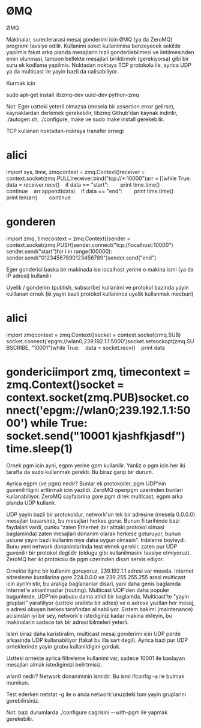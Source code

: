 # ØMQ


ØMQ




Makinalar, sureclerarasi mesaj gonderimi icin ØMQ (ya da ZeroMQ) programi tavsiye edilir. Kullanimi soket kullanimina benzeyecek sekilde yapilmis fakat arka planda mesajlarin hizli gonderilebilmesi ve iletilmesinden emin olunmasi, tampon bellekte mesajlari biriktirmek (gerekiyorsa) gibi bir suru ek kodlama yapilmis. Noktadan noktaya TCP protokolu ile, ayrica UDP ya da multicast ile yayin bazli da calisabiliyor.

Kurmak icin

sudo apt-get install libzmq-dev uuid-dev python-zmq

Not: Eger ustteki yeterli olmazsa (mesela bir assertion error gelirse), kaynaklardan derlemek gerekebilir, libzmq Github'dan kaynak indirilir, ./autogen.sh, ./configure, make ve sudo make install gerekebilir.  

TCP kullanan noktadan-noktaya transfer ornegi

# alici 
import sys, time, zmqcontext = zmq.Context()receiver = context.socket(zmq.PULL)receiver.bind("tcp://*:10000")arr = []while True:    data = receiver.recv()    if data == "start":        print time.time()        continue    arr.append(data)    if data == "end":        print time.time()        print len(arr)        continue

# gonderen
import zmq, timecontext = zmq.Context()sender = context.socket(zmq.PUSH)sender.connect("tcp://localhost:10000") sender.send("start")for i in range(100000):    sender.send("01234567890123456789")sender.send("end")

Eger gonderici baska bir makinada ise localhost yerine o makina ismi (ya da IP adresi) kullanilir. 

Uyelik / gonderim (publish, subscribe) kullanimi ve protokol bazinda yayin kulllanan ornek (ki yayin bazli protokol kullaninca uyelik kullanmak mecburi)

# alici 
import zmqcontext = zmq.Context()socket = context.socket(zmq.SUB)
socket.connect('epgm://wlan0;239.192.1.1:5000')socket.setsockopt(zmq.SUBSCRIBE, "10001")while True:    data = socket.recv()    print data

# gondericiimport zmq, timecontext = zmq.Context()socket = context.socket(zmq.PUB)socket.connect('epgm://wlan0;239.192.1.1:5000') while True:    socket.send("10001 kjashfkjasdf")    time.sleep(1)

Ornek pgm icin ayni, egpm yerine gpm kullanilir. Yanliz o pgm icin her iki tarafta da sudo kullanmak gerekti. Bu biraz garip bir durum. 

Ayrica egpm (ve pgm) nedir? Bunlar ek protokoller, pgm UDP'nin guvenilirligini arttirmak icin yazildi. ZeroMQ openpgm uzerinden bunlari kullanabiliyor. ZeroMQ sayfalarina gore pgm direk multicast, egpm arka planda UDP kullanir.

UDP yayin bazli bir protokoldur, network'un tek bir adresine (mesela 0.0.0.0) mesajlari basarsiniz, bu mesajlari herkes gorur. Bunun fi tarihinde bazi faydalari vardi, cunku 'zaten Ethernet (bir  alttaki protokol olmasi baglaminda) zaten mesajlari donanim olarak herkese goturuyor, bunun ustune yayin bazli kullanim niye daha uygun olmasin". Irdeleme boyleydi. Bunu yeni network donanimlarinda test etmek gerekir, zaten pur UDP guvenilir bir protokol degildir (oldugu gibi kullanilmasini tavsiye etmiyoruz). ZeroMQ her iki protokolu de pgm uzerinden disari servis ediyor. 

Ornekte ilginc bir kullanim goruyoruz, 239.192.1.1 adresi var mesela. Internet adresleme kurallarina gore 224.0.0.0 ve 239.255.255.255 arasi multicast icin ayrilmistir, bu araliga baglananlar disari, yani daha genis baglamda Internet'e aktarilmazlar (routing). Multicast UDP'den daha populer bugunlerde, UDP'nin pabucu dama atildi bir baglamda. Multicast'te "yayin gruplari" yaratiliyor (ustteki aralikta bir adres) ve o adrese yazilan her mesaj, o adresi okuyan herkes tarafindan alinabiliyor. Sistem bakimi (maintenance) acisindan iyi bir sey, network'e istediginiz kadar makina ekleyin, bu makinalarin sadece tek bir adresi bilmeleri yeterli.

Isleri biraz daha karistiralim, multicast mesaj gonderimi icin UDP perde arkasinda UDP kullanabiliyor (fakat bu illa sart degil). Ayrica bazi pur UDP orneklerinde yayin grubu kullanildigini gorduk.

Ustteki ornekte ayrica filtreleme kullanimi var, sadece 10001 ile baslayan mesajlari almak istedigimizi belirtmisiz. 

wlan0 nedir? Network donaniminin ismidir. Bu ismi ifconfig -a ile bulmak mumkun. 

Test ederken netstat -g ile o anda network'unuzdeki tum yayin gruplarini gorebilirsiniz. 

Not: bazi durumlarda ./configure cagrisini --with-pgm ile yapmak gerekebilir.






